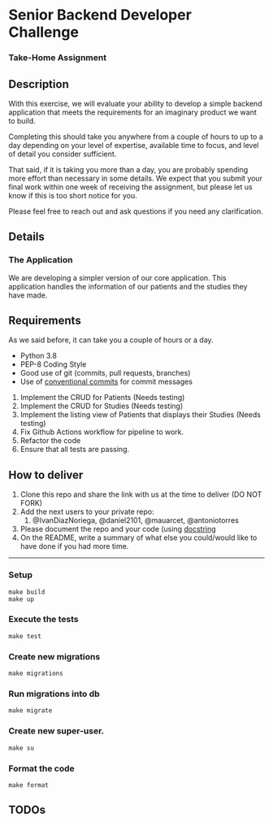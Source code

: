 # Senior Backend Developer Challenge

### Take-Home Assignment

## Description

With this exercise, we will evaluate your ability to develop a simple backend application that meets the requirements for an imaginary product we want to build.

Completing this should take you anywhere from a couple of hours to up to a day depending on your level of expertise, available time to focus, and level of detail you consider sufficient.

That said, if it is taking you more than a day, you are probably spending more effort than necessary in some details.
We expect that you submit your final work within one week of receiving the assignment, but please let us know if this is too short notice for you.

Please feel free to reach out and ask questions if you need any clarification.

## Details

### The Application

We are developing a simpler version of our core application. This application handles the information of our patients and the studies they have made.

## Requirements

As we said before, it can take you a couple of hours or a day.

-   Python 3.8
-   PEP-8 Coding Style
-   Good use of git (commits, pull requests, branches)
-   Use of [conventional commits](https://www.conventionalcommits.org/en/v1.0.0/) for commit messages

1. Implement the CRUD for Patients (Needs testing)
2. Implement the CRUD for Studies (Needs testing)
3. Implement the listing view of Patients that displays their Studies (Needs testing)
4. Fix Github Actions workflow for pipeline to work.
7. Refactor the code
8. Ensure that all tests are passing.

## How to deliver

1. Clone this repo and share the link with us at the time to deliver (DO NOT FORK)
2. Add the next users to your private repo:
   1. @IvanDiazNoriega, @daniel2101, @mauarcet, @antoniotorres
3. Please document the repo and your code (using [docstring](https://www.python.org/dev/peps/pep-0257/)
5. On the README, write a summary of what else you could/would like to have done if you had more time.

---

### Setup

```
make build
make up
```

### Execute the tests

```
make test
```

### Create new migrations

```
make migrations
```

### Run migrations into db

```
make migrate
```

### Create new super-user.

```
make su
```

### Format the code

```
make format
```

## TODOs
